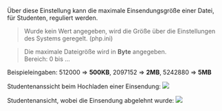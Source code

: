 <!--
  - @file setting_MaxStudentUploadSize_MaxStudentUploadSizeDesc_de.md
  -
  - @license http://www.gnu.org/licenses/gpl-3.0.html GPL version 3
  -
  - @package OSTEPU (https://github.com/ostepu/system)
  - @since 0.4.0
  -
  - @author Till Uhlig <till.uhlig@student.uni-halle.de>
  - @date 2015
 -->

Über diese Einstellung kann die maximale Einsendungsgröße einer Datei, für Studenten, reguliert werden.

> Wurde kein Wert angegeben, wird die Größe über die Einstellungen des Systems geregelt. (php.ini)

> Die maximale Dateigröße wird in **Byte** angegeben.
> <br/> Bereich: 0 bis ...

Beispieleingaben:
512000 => **500KB**,
2097152 => **2MB**,
5242880 => **5MB**

Studentenanssicht beim Hochladen einer Einsendung:
![](maxStudentUploadSizeA.png)

Studentenansicht, wobei die Einsendung abgelehnt wurde:
![](maxStudentUploadSizeB.png)
